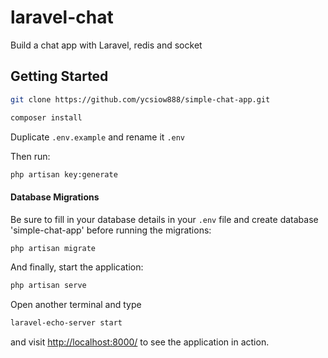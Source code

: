 # laravel-chat

Build a chat app with Laravel, redis and socket

## Getting Started

```bash
git clone https://github.com/ycsiow888/simple-chat-app.git
```

```bash
composer install
```

Duplicate `.env.example` and rename it `.env`

Then run:

```bash
php artisan key:generate
```


#### Database Migrations

Be sure to fill in your database details in your `.env` file and create database 'simple-chat-app' before running the migrations:

```bash
php artisan migrate
```

And finally, start the application:

```bash
php artisan serve
```
Open another terminal and type
```bash
laravel-echo-server start
```

and visit [http://localhost:8000/](http://localhost:8000/) to see the application in action.
